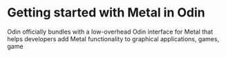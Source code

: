 # Getting started with Metal in Odin

Odin officially bundles with a low-overhead Odin interface for Metal that helps developers add Metal functionality to graphical applications, games, game